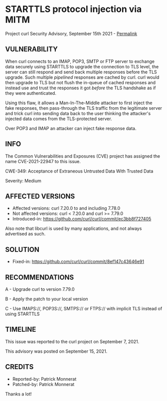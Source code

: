 STARTTLS protocol injection via MITM
====================================

Project curl Security Advisory, September 15th 2021 -
[Permalink](https://curl.se/docs/CVE-2021-22947.html)

VULNERABILITY
-------------

When curl connects to an IMAP, POP3, SMTP or FTP server to exchange data
securely using STARTTLS to upgrade the connection to TLS level, the server can
still respond and send back multiple responses before the TLS upgrade. Such
multiple *pipelined* responses are cached by curl. curl would then upgrade to
TLS but not flush the in-queue of cached responses and instead use and trust
the responses it got *before* the TLS handshake as if they were authenticated.

Using this flaw, it allows a Man-In-The-Middle attacker to first inject the
fake responses, then pass-through the TLS traffic from the legitimate server
and trick curl into sending data back to the user thinking the attacker's
injected data comes from the TLS-protected server.

Over POP3 and IMAP an attacker can inject fake response data.

INFO
----

The Common Vulnerabilities and Exposures (CVE) project has assigned the name
CVE-2021-22947 to this issue.

CWE-349: Acceptance of Extraneous Untrusted Data With Trusted Data

Severity: Medium

AFFECTED VERSIONS
-----------------

- Affected versions: curl 7.20.0 to and including 7.78.0
- Not affected versions: curl < 7.20.0 and curl >= 7.79.0
- Introduced-in: https://github.com/curl/curl/commit/ec3bb8f727405

Also note that libcurl is used by many applications, and not always advertised
as such.

SOLUTION
------------

- Fixed-in: https://github.com/curl/curl/commit/8ef147c43646e91

RECOMMENDATIONS
--------------

 A - Upgrade curl to version 7.79.0

 B - Apply the patch to your local version
 
 C - Use IMAPS://, POP3S://, SMTPS:// or FTPS:// with implicit TLS instead of
 using STARTTLS
 
TIMELINE
--------

This issue was reported to the curl project on September 7, 2021.

This advisory was posted on September 15, 2021.

CREDITS
-------

- Reported-by: Patrick Monnerat
- Patched-by: Patrick Monnerat

Thanks a lot!
